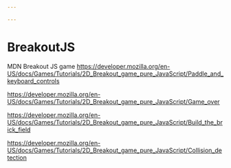 ```yaml
---

---
```

# BreakoutJS
MDN Breakout JS game
https://developer.mozilla.org/en-US/docs/Games/Tutorials/2D_Breakout_game_pure_JavaScript/Paddle_and_keyboard_controls

https://developer.mozilla.org/en-US/docs/Games/Tutorials/2D_Breakout_game_pure_JavaScript/Game_over

https://developer.mozilla.org/en-US/docs/Games/Tutorials/2D_Breakout_game_pure_JavaScript/Build_the_brick_field

https://developer.mozilla.org/en-US/docs/Games/Tutorials/2D_Breakout_game_pure_JavaScript/Collision_detection